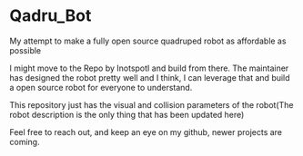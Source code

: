 # Qadru_Bot
My attempt to make a fully open source quadruped robot as affordable as possible 

I might move to the Repo by InotspotI and build from there. The maintainer has designed the robot pretty well and I think, I can leverage that and build a open source robot for everyone to understand.

This repository just has the visual and collision parameters of the robot(The robot description is the only thing that has been updated here)

Feel free to reach out, and keep an eye on my github, newer projects are coming.
